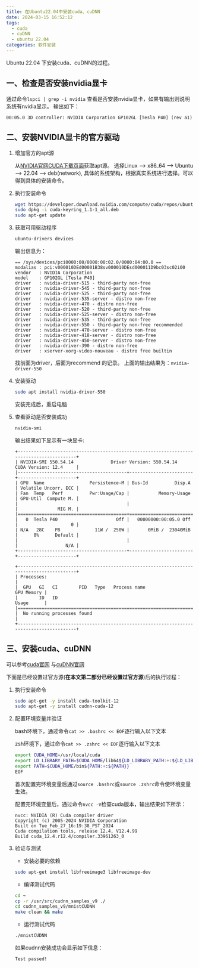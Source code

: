 ```yaml
---
title: 在Ubuntu22.04中安装cuda、cuDNN
date: 2024-03-15 16:52:12
tags:
  - cuda
  - cuDNN
  - ubuntu 22.04
categories: 软件安装
---
```

Ubuntu 22.04 下安装cuda、cuDNN的过程。

## 一、检查是否安装nvidia显卡

通过命令```lspci | grep -i nvidia``` 查看是否安装nvidia显卡，如果有输出则说明系统有nvidia显示。
输出如下：

```text
00:05.0 3D controller: NVIDIA Corporation GP102GL [Tesla P40] (rev a1)
```

## 二、安装NVIDIA显卡的官方驱动

1. 增加官方的apt源

    从[NVIDIA官网CUDA下载页面](https://developer.nvidia.com/cuda-downloads)获取apt源。
    选择Linux --> x86_64 --> Ubuntu --> 22.04 --> deb(network),
    具体的系统架构，根据真实系统进行选择。可以得到具体的安装命令。

2. 执行安装命令

    ```bash
    wget https://developer.download.nvidia.com/compute/cuda/repos/ubuntu2204/x86_64/cuda-keyring_1.1-1_all.deb
    sudo dpkg -i cuda-keyring_1.1-1_all.deb
    sudo apt-get update
    ```

3. 获取可用驱动程序

    ```bash
    ubuntu-drivers devices
    ```

    输出信息为：

    ```text
    == /sys/devices/pci0000:00/0000:00:02.0/0000:04:00.0 ==
    modalias : pci:v000010DEd00001B38sv000010DEsd000011D9bc03sc02i00
    vendor   : NVIDIA Corporation
    model    : GP102GL [Tesla P40]
    driver   : nvidia-driver-515 - third-party non-free
    driver   : nvidia-driver-545 - third-party non-free
    driver   : nvidia-driver-525 - third-party non-free
    driver   : nvidia-driver-535-server - distro non-free
    driver   : nvidia-driver-470 - distro non-free
    driver   : nvidia-driver-520 - third-party non-free
    driver   : nvidia-driver-525-server - distro non-free
    driver   : nvidia-driver-535 - third-party non-free
    driver   : nvidia-driver-550 - third-party non-free recommended
    driver   : nvidia-driver-470-server - distro non-free
    driver   : nvidia-driver-418-server - distro non-free
    driver   : nvidia-driver-450-server - distro non-free
    driver   : nvidia-driver-390 - distro non-free
    driver   : xserver-xorg-video-nouveau - distro free builtin
    ```

    找前面为driver，后面为recommend 的记录。
    上面的输出结果为：```nvidia-driver-550```

4. 安装驱动

    ```bash
    sudo apt install nvidia-driver-550
    ```

    安装完成后，重启电脑

5. 查看驱动是否安装成功

    ```bash
    nvidia-smi
    ```

    输出结果如下显示有一块显卡:

    ```text
    +-----------------------------------------------------------------------------------------+
    | NVIDIA-SMI 550.54.14              Driver Version: 550.54.14      CUDA Version: 12.4     |
    |-----------------------------------------+------------------------+----------------------+
    | GPU  Name                 Persistence-M | Bus-Id          Disp.A | Volatile Uncorr. ECC |
    | Fan  Temp   Perf          Pwr:Usage/Cap |           Memory-Usage | GPU-Util  Compute M. |
    |                                         |                        |               MIG M. |
    |=========================================+========================+======================|
    |   0  Tesla P40                      Off |   00000000:00:05.0 Off |                    0 |
    | N/A   28C    P8             11W /  250W |       0MiB /  23040MiB |      0%      Default |
    |                                         |                        |                  N/A |
    +-----------------------------------------+------------------------+----------------------+

    +-----------------------------------------------------------------------------------------+
    | Processes:                                                                              |
    |  GPU   GI   CI        PID   Type   Process name                              GPU Memory |
    |        ID   ID                                                               Usage      |
    |=========================================================================================|
    |  No running processes found                                                             |
    +-----------------------------------------------------------------------------------------+
    ```

## 三、安装cuda、cuDNN

可以参考[cuda官网](https://developer.nvidia.com/cuda-downloads)
与[cuDNN官网](https://developer.nvidia.com/cudnn-downloads)

下面是已经设置过官方源(**在本文第二部分已经设置过官方源**)后的执行过程：

1. 执行安装命令

    ```bash
    sudo apt-get -y install cuda-toolkit-12
    sudo apt-get -y install cudnn-cuda-12
    ```

2. 配置环境变量并验证

    bash环境下，通过命令```cat >> .bashrc << EOF```逐行输入以下文本

    zsh环境下，通过命令```cat >> .zshrc << EOF```逐行输入以下文本

    ```bash
    export CUDA_HOME=/usr/local/cuda
    export LD_LIBRARY_PATH=$CUDA_HOME/lib64${LD_LIBRARY_PATH:+:${LD_LIBRARY_PATH}}
    export PATH=$CUDA_HOME/bin${PATH:+:${PATH}}
    EOF
    ```

    首次配置完环境变量后通过```source .bashrc```或```source .zshrc```命令使环境变量生效。

    配置完环境变量后，通过命令```nvcc -V```检查cuda版本，输出结果如下所示：

    ```text
    nvcc: NVIDIA (R) Cuda compiler driver
    Copyright (c) 2005-2024 NVIDIA Corporation
    Built on Tue_Feb_27_16:19:38_PST_2024
    Cuda compilation tools, release 12.4, V12.4.99
    Build cuda_12.4.r12.4/compiler.33961263_0
    ```

3. 验证与测试

    * 安装必要的依赖

    ```bash
    sudo apt-get install libfreeimage3 libfreeimage-dev
    ```

    * 编译测试代码

    ```bash
    cd ~
    cp -r /usr/src/cudnn_samples_v9 ./
    cd cudnn_samples_v9/mnistCUDNN
    make clean && make
    ```

    * 运行测试代码

    ```bash
    ./mnistCUDNN
    ```

    如果cudnn安装成功会显示如下信息：

    ```text
    Test passed!
    ```
